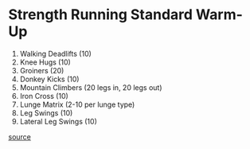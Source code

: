 # Strength Running Standard Warm-Up

1. Walking Deadlifts (10)
2. Knee Hugs (10)
3. Groiners (20)
4. Donkey Kicks (10)
5. Mountain Climbers (20 legs in, 20 legs out)
6. Iron Cross (10)
7. Lunge Matrix (2-10 per lunge type)
8. Leg Swings (10)
9. Lateral Leg Swings (10)

[source](http://strengthrunning.com/2011/07/the-standard-warm-up-video-demonstration/)

